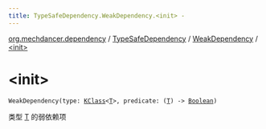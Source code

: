 ```yaml
---
title: TypeSafeDependency.WeakDependency.<init> - 
---
```


[org.mechdancer.dependency](../../index.html) / [TypeSafeDependency](../index.html) / [WeakDependency](index.html) / [&lt;init&gt;](./-init-.html)

# &lt;init&gt;

`WeakDependency(type: `[`KClass`](https://kotlinlang.org/api/latest/jvm/stdlib/kotlin.reflect/-k-class/index.html)`<`[`T`](index.html#T)`>, predicate: (`[`T`](index.html#T)`) -> `[`Boolean`](https://kotlinlang.org/api/latest/jvm/stdlib/kotlin/-boolean/index.html)`)`

类型 [T](index.html#T) 的弱依赖项

